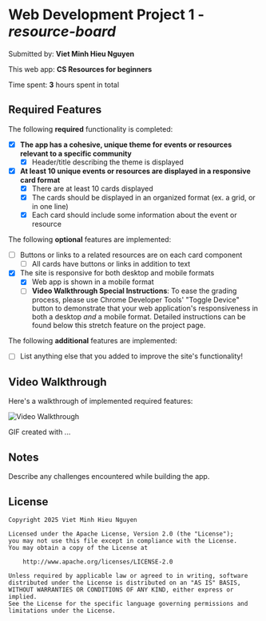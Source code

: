 # Web Development Project 1 - _resource-board_

Submitted by: **Viet Minh Hieu Nguyen**

This web app: **CS Resources for beginners**

Time spent: **3** hours spent in total

## Required Features

The following **required** functionality is completed:

- [x] **The app has a cohesive, unique theme for events or resources relevant to a specific community**
  - [x] Header/title describing the theme is displayed
- [x] **At least 10 unique events or resources are displayed in a responsive card format**
  - [x] There are at least 10 cards displayed
  - [x] The cards should be displayed in an organized format (ex. a grid, or in one line)
  - [x] Each card should include some information about the event or resource

The following **optional** features are implemented:

- [ ] Buttons or links to a related resources are on each card component
  - [ ] All cards have buttons or links in addition to text
- [x] The site is responsive for both desktop and mobile formats
  - [x] Web app is shown in a mobile format
  - [ ] **Video Walkthrough Special Instructions**: To ease the grading process, please use Chrome Developer Tools' "Toggle Device" button to demonstrate that your web application's responsiveness in both a desktop _and_ a mobile format. Detailed instructions can be found below this stretch feature on the project page.

The following **additional** features are implemented:

- [ ] List anything else that you added to improve the site's functionality!

## Video Walkthrough

Here's a walkthrough of implemented required features:

<img src='http://i.imgur.com/link/to/your/gif/file.gif' title='Video Walkthrough' width='' alt='Video Walkthrough' />

<!-- Replace this with whatever GIF tool you used! -->

GIF created with ...

<!-- Recommended tools:
[Kap](https://getkap.co/) for macOS
[ScreenToGif](https://www.screentogif.com/) for Windows
[peek](https://github.com/phw/peek) for Linux. -->

## Notes

Describe any challenges encountered while building the app.

## License

    Copyright 2025 Viet Minh Hieu Nguyen

    Licensed under the Apache License, Version 2.0 (the "License");
    you may not use this file except in compliance with the License.
    You may obtain a copy of the License at

        http://www.apache.org/licenses/LICENSE-2.0

    Unless required by applicable law or agreed to in writing, software
    distributed under the License is distributed on an "AS IS" BASIS,
    WITHOUT WARRANTIES OR CONDITIONS OF ANY KIND, either express or implied.
    See the License for the specific language governing permissions and
    limitations under the License.
